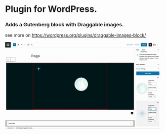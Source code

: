 # Plugin for WordPress.

### Adds a Gutenberg block with Draggable images. 

see more on https://wordpress.org/plugins/draggable-images-block/
  
  
  
![Alt Text](https://github.com/AlexKole113/Gutenberg-draggable-images/blob/main/assets/example.gif)
